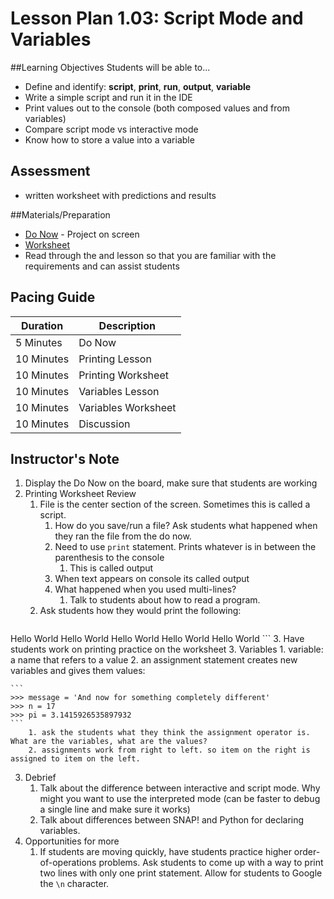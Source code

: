 # Lesson Plan 1.03: Script Mode and Variables

##Learning Objectives
Students will be able to... 
* Define and identify: **script**, **print**, **run**, **output**, **variable**
* Write a simple script and run it in the IDE
* Print values out to the console (both composed values and from variables) 
* Compare script mode vs interactive mode
* Know how to store a value into a variable

## Assessment
* written worksheet with predictions and results

##Materials/Preparation
* [Do Now] - Project on screen
* [Worksheet]
* Read through the  and lesson so that you are familiar with the requirements and can assist students

## Pacing Guide
| **Duration**   |     **Description**    |
| ---------- | ------------------ |
| 5 Minutes  | Do Now             |
| 10 Minutes | Printing Lesson    |
| 10 Minutes | Printing Worksheet |
| 10 Minutes | Variables Lesson   |
| 10 Minutes | Variables Worksheet|
| 10 Minutes | Discussion         |

## Instructor's Note
1. Display the Do Now on the board, make sure that students are working 
2. Printing Worksheet Review 
	1.	File is the center section of the screen. Sometimes this is called a script.
		1. How do you save/run a file? Ask students what happened when they ran the file from the do now.
		2. Need to use `print` statement. Prints whatever is in between the parenthesis to the console
			1. This is called output
		3. When text appears on console its called output 
		4. What happened when you used multi-lines?
			1. Talk to students about how to read a program. 
	2. Ask students how they would print the following:
	```
Hello World
Hello World
Hello World
Hello World
Hello World
	```
	3. Have students work on printing practice on the worksheet
3. Variables
	1. variable: a name that refers to a value
	2. an assignment statement creates new variables and gives them values: 
	
	```
	>>> message = 'And now for something completely different'
	>>> n = 17
	>>> pi = 3.1415926535897932
	```
		1. ask the students what they think the assignment operator is. What are the variables, what are the values? 
		2. assignments work from right to left. so item on the right is assigned to item on the left. 
3. Debrief
	1. Talk about the difference between interactive and script mode. Why might you want to use the interpreted mode (can be faster to debug a single line and make sure it works)
	2. Talk about differences between SNAP! and Python for declaring variables.
4. Opportunities for more
    1. If students are moving quickly, have students practice higher order-of-operations problems. Ask students to come up with a way to print two lines with only one print statement. Allow for students to Google the `\n` character. 
  

[Worksheet]:https://teals-introcs.gitbooks.io/2nd-semester-introduction-to-computer-science-pri/content/units/1_unit/03_lesson/lab_103.html
[Do Now]: do_now.md
